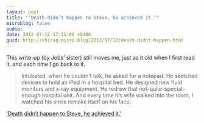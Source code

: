 ```yaml
---
layout: post
title: "‘Death didn’t happen to Steve, he achieved it.’"
microblog: false
audio: 
date: 2012-07-12 17:11:00 +0400
guid: http://chirag.micro.blog/2012/07/12/death-didnt-happen.html
---
```

<p>This write-up (by Jobs’ sister) still moves me, just as it did when I first read it, and each time I go back to it.</p>
<blockquote>Intubated, when he couldn’t talk, he asked for a notepad. He sketched devices to hold an iPad in a hospital bed. He designed new fluid monitors and x-ray equipment. He redrew that not-quite-special-enough hospital unit. And every time his wife walked into the room, I watched his smile remake itself on his face.</blockquote>
<p><a href="http://www.nytimes.com/2011/10/30/opinion/mona-simpsons-eulogy-for-steve-jobs.html?pagewanted=all" target="_blank">‘Death didn’t happen to Steve, he achieved it.’</a></p>
